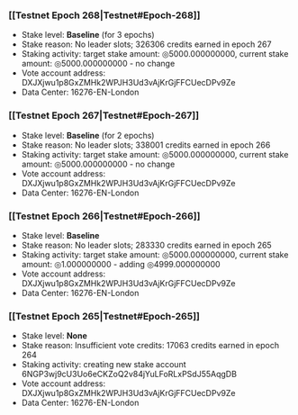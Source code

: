 ### [[Testnet Epoch 268|Testnet#Epoch-268]]
* Stake level: **Baseline** (for 3 epochs)
* Stake reason: No leader slots; 326306 credits earned in epoch 267
* Staking activity: target stake amount: ◎5000.000000000, current stake amount: ◎5000.000000000 - no change
* Vote account address: DXJXjwu1p8GxZMHk2WPJH3Ud3vAjKrGjFFCUecDPv9Ze
* Data Center: 16276-EN-London
### [[Testnet Epoch 267|Testnet#Epoch-267]]
* Stake level: **Baseline** (for 2 epochs)
* Stake reason: No leader slots; 338001 credits earned in epoch 266
* Staking activity: target stake amount: ◎5000.000000000, current stake amount: ◎5000.000000000 - no change
* Vote account address: DXJXjwu1p8GxZMHk2WPJH3Ud3vAjKrGjFFCUecDPv9Ze
* Data Center: 16276-EN-London
### [[Testnet Epoch 266|Testnet#Epoch-266]]
* Stake level: **Baseline**
* Stake reason: No leader slots; 283330 credits earned in epoch 265
* Staking activity: target stake amount: ◎5000.000000000, current stake amount: ◎1.000000000 - adding ◎4999.000000000
* Vote account address: DXJXjwu1p8GxZMHk2WPJH3Ud3vAjKrGjFFCUecDPv9Ze
* Data Center: 16276-EN-London
### [[Testnet Epoch 265|Testnet#Epoch-265]]
* Stake level: **None**
* Stake reason: Insufficient vote credits: 17063 credits earned in epoch 264
* Staking activity: creating new stake account 6NGP3wj9cU3Uo6eCKZoQ2v84jYuLFoRLxPSdJ55AqgDB
* Vote account address: DXJXjwu1p8GxZMHk2WPJH3Ud3vAjKrGjFFCUecDPv9Ze
* Data Center: 16276-EN-London